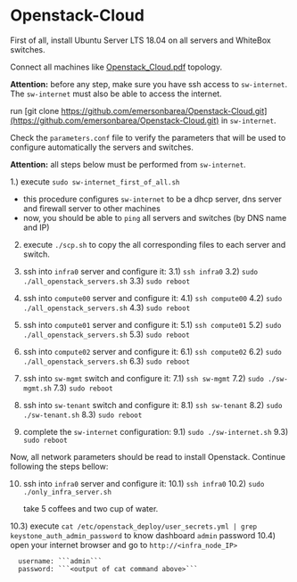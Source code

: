 # Openstack-Cloud

First of all, install Ubuntu Server LTS 18.04 on all servers and WhiteBox switches.

Connect all machines like [Openstack_Cloud.pdf](https://github.com/emersonbarea/Openstack_Cloud/blob/master/Openstack_Cloud.pdf) topology.

**Attention:** before any step, make sure you have ssh access to ```sw-internet```. The ```sw-internet``` must also be able to access the internet.

run [git clone https://github.com/emersonbarea/Openstack-Cloud.git](https://github.com/emersonbarea/Openstack-Cloud.git) in ```sw-internet```.

Check the ```parameters.conf``` file to verify the parameters that will be used to configure automatically the servers and switches.

**Attention:** all steps below must be performed from ```sw-internet```.

1.) execute ```sudo sw-internet_first_of_all.sh```
- this procedure configures ```sw-internet``` to be a dhcp server, dns server and firewall server to other machines
- now, you should be able to ```ping``` all servers and switches (by DNS name and IP)

2) execute ```./scp.sh``` to copy the all corresponding files to each server and switch.

3) ssh into ```infra0``` server and configure it:
3.1) ```ssh infra0```
3.2) ```sudo ./all_openstack_servers.sh```
3.3) ```sudo reboot```

4) ssh into ```compute00``` server and configure it:
4.1) ```ssh compute00```
4.2) ```sudo ./all_openstack_servers.sh```
4.3) ```sudo reboot```

5) ssh into ```compute01``` server and configure it:
5.1) ```ssh compute01```
5.2) ```sudo ./all_openstack_servers.sh```
5.3) ```sudo reboot```

6) ssh into ```compute02``` server and configure it:
6.1) ```ssh compute02```
6.2) ```sudo ./all_openstack_servers.sh```
6.3) ```sudo reboot```

7) ssh into ```sw-mgmt``` switch and configure it:
7.1) ```ssh sw-mgmt```
7.2) ```sudo ./sw-mgmt.sh```
7.3) ```sudo reboot```

8) ssh into ```sw-tenant``` switch and configure it:
8.1) ```ssh sw-tenant```
8.2) ```sudo ./sw-tenant.sh```
8.3) ```sudo reboot```

9) complete the ```sw-internet``` configuration:
9.1) ```sudo ./sw-internet.sh```
9.3) ```sudo reboot```

Now, all network parameters should be read to install Openstack. Continue following the steps bellow:

10) ssh into ```infra0``` server and configure it:
10.1) ```ssh infra0```
10.2) ```sudo ./only_infra_server.sh```
      
      take 5 coffees and two cup of water.

10.3) execute ```cat /etc/openstack_deploy/user_secrets.yml | grep keystone_auth_admin_password``` to know dashboard ```admin``` password
10.4) open your internet browser and go to ```http://<infra_node_IP>```

      username: ```admin```
      password: ```<output of cat command above>```